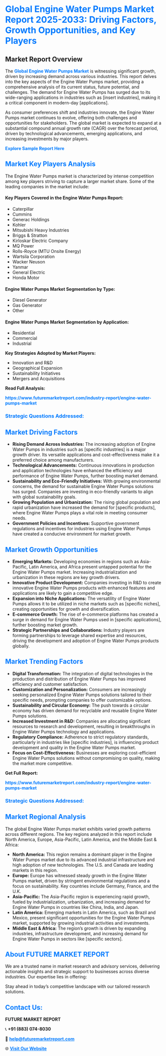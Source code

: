 <h1 style="color: #007BFF;">Global Engine Water Pumps Market Report 2025-2033: Driving Factors, Growth Opportunities, and Key Players</h1>

<section id="overview">
<h2>Market Report Overview</h2>
<p>The <a href="https://www.futuremarketreport.com/industry-report/engine-water-pumps-market" style="color: #007BFF; text-decoration: none;"><strong>Global Engine Water Pumps Market</strong></a> is witnessing significant growth, driven by increasing demand across various industries. This report delves into the key aspects of the Engine Water Pumps market, providing a comprehensive analysis of its current status, future potential, and challenges. The demand for Engine Water Pumps has surged due to its wide-ranging applications in industries such as [insert industries], making it a critical component in modern-day [applications].</p>
<p>As consumer preferences shift and industries innovate, the Engine Water Pumps market continues to evolve, offering both challenges and opportunities for stakeholders. The global market is expected to expand at a substantial compound annual growth rate (CAGR) over the forecast period, driven by technological advancements, emerging applications, and increasing investments by major players.</p>
</section>

<section id="overview">
<p><a href="https://www.futuremarketreport.com/request-sample/reportId=32385" style="color: #007BFF; text-decoration: none;"><strong>Explore Sample Report Here</strong></a></p>
</section>

<section id="key-players">
<h2 style="color: #007BFF;">Market Key Players Analysis</h2>
<p>The Engine Water Pumps market is characterized by intense competition among key players striving to capture a larger market share. Some of the leading companies in the market include:</p>
<h4>Key Players Covered in the Engine Water Pumps Report:</h4>
<ul><li>Caterpillar</li><li>Cummins</li><li>Generac Holdings</li><li>Kohler</li><li>Mitsubishi Heavy Industries</li><li>Briggs &amp; Stratton</li><li>Kirloskar Electric Company</li><li>MQ Power</li><li>Rolls-Royce (MTU Onsite Energy)</li><li>Wartsila Corporation</li><li>Wacker Neuson</li><li>Yanmar</li><li>General Electric</li><li>Honda Motor</li></ul>
<h4>Engine Water Pumps Market Segmentation by Type:</h4>
<ul><li>Diesel Generator</li><li>Gas Generator</li><li>Other</li></ul>

<h4>Engine Water Pumps Market Segmentation by Application:</h4>
<ul><li>Residential</li><li>Commercial</li><li>Industrial</li></ul>
<p><strong>Key Strategies Adopted by Market Players:</strong></p>
<ul>
<li>Innovation and R&D</li>
<li>Geographical Expansion</li>
<li>Sustainability Initiatives</li>
<li>Mergers and Acquisitions</li>
</ul>
</section>

<section>
<p><strong>Read Full Analysis: </strong></p><a href="https://www.futuremarketreport.com/industry-report/engine-water-pumps-market" style="color: #007BFF; text-decoration: none;"><strong>https://www.futuremarketreport.com/industry-report/engine-water-pumps-market</strong></a>
<h3 style="color: #007BFF;">Strategic Questions Addressed:</h3>
</section>

<section id="driving-factors">
<h2 style="color: #007BFF;">Market Driving Factors</h2>
<ul>
<li><strong>Rising Demand Across Industries:</strong> The increasing adoption of Engine Water Pumps in industries such as [specific industries] is a major growth driver. Its versatile applications and cost-effectiveness make it a preferred choice among manufacturers.</li>
<li><strong>Technological Advancements:</strong> Continuous innovations in production and application technologies have enhanced the efficiency and performance of Engine Water Pumps, further boosting market demand.</li>
<li><strong>Sustainability and Eco-Friendly Initiatives:</strong> With growing environmental concerns, the demand for sustainable Engine Water Pumps solutions has surged. Companies are investing in eco-friendly variants to align with global sustainability goals.</li>
<li><strong>Growing Population and Urbanization:</strong> The rising global population and rapid urbanization have increased the demand for [specific products], where Engine Water Pumps plays a vital role in meeting consumer needs.</li>
<li><strong>Government Policies and Incentives:</strong> Supportive government regulations and incentives for industries using Engine Water Pumps have created a conducive environment for market growth.</li>
</ul>
</section>

<section id="growth-opportunities">
<h2 style="color: #007BFF;">Market Growth Opportunities</h2>
<ul>
<li><strong>Emerging Markets:</strong> Developing economies in regions such as Asia-Pacific, Latin America, and Africa present untapped potential for the Engine Water Pumps market. Increasing industrialization and urbanization in these regions are key growth drivers.</li>
<li><strong>Innovative Product Development:</strong> Companies investing in R&D to create innovative Engine Water Pumps products with enhanced features and applications are likely to gain a competitive edge.</li>
<li><strong>Expansion into Niche Applications:</strong> The versatility of Engine Water Pumps allows it to be utilized in niche markets such as [specific niches], creating opportunities for growth and diversification.</li>
<li><strong>E-commerce Growth:</strong> The rise of e-commerce platforms has created a surge in demand for Engine Water Pumps used in [specific applications], further boosting market growth.</li>
<li><strong>Strategic Partnerships and Collaborations:</strong> Industry players are forming partnerships to leverage shared expertise and resources, driving the development and adoption of Engine Water Pumps products globally.</li>
</ul>
</section>

<section id="trending-factors">
<h2 style="color: #007BFF;">Market Trending Factors</h2>
<ul>
<li><strong>Digital Transformation:</strong> The integration of digital technologies in the production and distribution of Engine Water Pumps has improved efficiency and customer satisfaction.</li>
<li><strong>Customization and Personalization:</strong> Consumers are increasingly seeking personalized Engine Water Pumps solutions tailored to their specific needs, prompting companies to offer customizable options.</li>
<li><strong>Sustainability and Circular Economy:</strong> The push towards a circular economy has driven demand for recyclable and reusable Engine Water Pumps solutions.</li>
<li><strong>Increased Investment in R&D:</strong> Companies are allocating significant resources to research and development, resulting in breakthroughs in Engine Water Pumps technology and applications.</li>
<li><strong>Regulatory Compliance:</strong> Adherence to strict regulatory standards, particularly in industries like [specific industries], is influencing product development and quality in the Engine Water Pumps market.</li>
<li><strong>Focus on Cost-Effectiveness:</strong> Businesses are exploring cost-efficient Engine Water Pumps solutions without compromising on quality, making the market more competitive.</li>
</ul>
</section>

<section>
<p><strong>Get Full Report: </strong></p><a href="https://www.futuremarketreport.com/industry-report/engine-water-pumps-market" style="color: #007BFF; text-decoration: none;"><strong>https://www.futuremarketreport.com/industry-report/engine-water-pumps-market</strong></a>
<h3 style="color: #007BFF;">Strategic Questions Addressed:</h3>
</section>


<section id="regional-analysis">
<h2 style="color: #007BFF;">Market Regional Analysis</h2>
<p>The global Engine Water Pumps market exhibits varied growth patterns across different regions. The key regions analyzed in this report include North America, Europe, Asia-Pacific, Latin America, and the Middle East & Africa:</p>
<ul>
<li><strong>North America:</strong> This region remains a dominant player in the Engine Water Pumps market due to its advanced industrial infrastructure and high adoption of new technologies. The U.S. and Canada are leading markets in this region.</li>
<li><strong>Europe:</strong> Europe has witnessed steady growth in the Engine Water Pumps market, driven by stringent environmental regulations and a focus on sustainability. Key countries include Germany, France, and the U.K.</li>
<li><strong>Asia-Pacific:</strong> The Asia-Pacific region is experiencing rapid growth, fueled by industrialization, urbanization, and increasing demand for Engine Water Pumps in countries like China, India, and Japan.</li>
<li><strong>Latin America:</strong> Emerging markets in Latin America, such as Brazil and Mexico, present significant opportunities for the Engine Water Pumps market, supported by growing industrial activities and investments.</li>
<li><strong>Middle East & Africa:</strong> The region’s growth is driven by expanding industries, infrastructure development, and increasing demand for Engine Water Pumps in sectors like [specific sectors].</li>
</ul>
</section>

<footer>
<h2 style="color: #007BFF;">About FUTURE MARKET REPORT</h2>
<p>We are a trusted name in market research and advisory services, delivering actionable insights and strategic support to businesses across diverse industries. Our expertise lies in offering:</p>

<p>Stay ahead in today’s competitive landscape with our tailored research solutions.</p>

<h2 style="color: #007BFF;">Contact Us:</h2>
<p><strong>FUTURE MARKET REPORT</strong></p>
<p>📞 <strong>+91 (883) 074-8030</strong></p>
<p>📧 <strong><a href="mailto:help@futuremarketreport.com" style="color: #007BFF;">help@futuremarketreport.com</a></strong></p>
<p>🌐 <strong><a href="https://www.futuremarketreport.com/" style="color: #007BFF;">Visit Our Website</a></strong></p>
</footer>